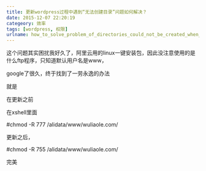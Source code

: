 ```yaml
---
title: 更新wordpress过程中遇到“无法创建目录”问题如何解决？
date: 2015-12-07 22:20:19
categeory: 效率
tags: [wordpress, 权限]
urlname: how_to_solve_problem_of_directories_could_not_be_created_when_updating_the_wordpress
---
```


这个问题其实困扰我好久了，阿里云用的linux一键安装包，因此没注意使用的是什么ftp程序，只知道默认用户名是www，

google了很久，终于找到了一劳永逸的办法

就是

在更新之前

在xshell里面

#chmod -R 777 /alidata/www/wuliaole.com/

更新之后，

#chmod -R 755 /alidata/www/wuliaole.com/

完美